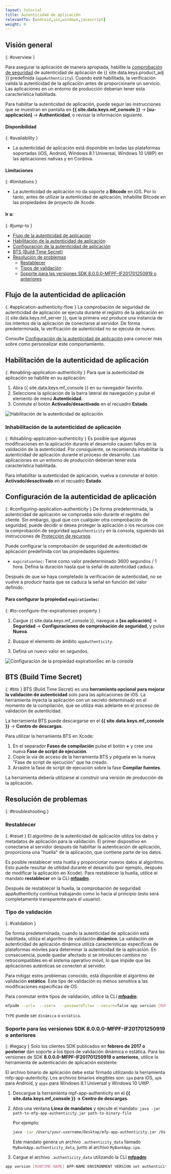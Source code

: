```yaml
---
layout: tutorial
title: Autenticidad de aplicación
relevantTo: [android,ios,windows,javascript]
weight: 9
---
```

<!-- NLS_CHARSET=UTF-8 -->
## Visión general
{: #overview }

Para asegurar la aplicación de manera apropiada, habilite la [comprobación de seguridad](../#security-checks) de autenticidad de aplicación de {{ site.data.keys.product_adj }} predefinida (`appAuthenticity`). Cuando esté habilitada, la verificación valida la autenticidad de la aplicación antes de proporcionarle un servicio. Las aplicaciones en un entorno de producción deberían tener esta característica habilitada.

Para habilitar la autenticidad de aplicación, puede seguir las instrucciones que se muestran en pantalla en **{{ site.data.keys.mf_console }}** → **[su-applicación]** → **Authenticidad**, o revisar la información siguiente.

#### Disponibilidad
{: #availability }
* La autenticidad de aplicación está disponible en todas las plataformas soportadas (iOS, Android, Windows 8.1 Universal, Windows 10 UWP) en las aplicaciones nativas y en Cordova.

#### Limitaciones
{: #limitations }
* La autenticidad de aplicación no da soporte a **Bitcode** en iOS. Por lo tanto, antes de utilizar la autenticidad de aplicación, inhabilite Bitcode en las propiedades de proyecto de Xcode.

#### Ir a:
{: #jump-to }
- [Flujo de la autenticidad de aplicación](#application-authenticity-flow)
- [Habilitación de la autenticidad de aplicación](#enabling-application-authenticity)
- [Configuración de la autenticidad de aplicación](#configuring-application-authenticity)
- [BTS (Build Time Secret)](#bts)
- [Resolución de problemas](#troubleshooting)
  - [Restablecer](#reset)
  - [Tipos de validación](#validation)
  - [Soporte para las versiones SDK 8.0.0.0-MFPF-IF201701250919 o anteriores](#legacy)

## Flujo de la autenticidad de aplicación
{: #application-authenticity-flow }
La comprobación de seguridad de autenticidad de aplicación se ejecuta durante el registro de la aplicación en {{ site.data.keys.mf_server }}, que la primera vez produce una instancia de los intentos de la aplicación de conectarse al servidor. De forma predeterminada, la verificación de autenticidad no se ejecuta de nuevo.

Consulte [Configuración de la autenticidad de aplicación](#configuring-application-authenticity) para conocer más sobre como personalizar este comportamiento.

## Habilitación de la autenticidad de aplicación
{: #enabling-application-authenticity }
Para que la autenticidad de aplicación se habilite en su aplicación:

1. Abra {{ site.data.keys.mf_console }} en su navegador favorito.
2. Seleccione la aplicación de la barra lateral de navegación y pulse el elemento de menú **Autenticidad**.
3. Conmute el botón **Activado/desactivado** en el recuadro **Estado**.

![Habilitación de la autenticidad de aplicación](enable_application_authenticity.png)

### Inhabilitación de la autenticidad de aplicación
{: #disabling-application-authenticity }
Es posible que algunas modificaciones en la aplicación durante el desarrollo causen fallos en la validación de la autenticidad. Por consiguiente, se recomienda inhabilitar la autenticidad de aplicación durante el proceso de desarrollo. Las aplicaciones en un entorno de producción deberían tener esta característica habilitada.

Para inhabilitar la autenticidad de aplicación, vuelva a conmutar el botón **Activado/desactivado** en el recuadro **Estado**.

## Configuración de la autenticidad de aplicación
{: #configuring-application-authenticity }
De forma predeterminada, la autenticidad de aplicación se comprueba solo durante el registro del cliente. Sin embargo, igual que con cualquier otra comprobación de seguridad, puede decidir si desea proteger la aplicación o los recursos con la comprobación de seguridad `appAuthenticity` en la consola, siguiendo las instrucciones de [Protección de recursos](../#protecting-resources).

Puede configurar la comprobación de seguridad de autenticidad de aplicación predefinida con las propiedades siguientes:

- `expirationSec`: Tiene como valor predeterminado 3600 segundos / 1 hora. Defina la duración hasta que la señal de autenticidad caduca.

Después de que se haya completado la verificación de autenticidad, no se vuelve a producir hasta que se caduca la señal en función del valor definido.

#### Para configurar la propiedad `expirationSec`:
{: #to-configure-the-expirationsec property }
1. Cargue {{ site.data.keys.mf_console }}, navegue a **[su aplicación]** → **Seguridad** → **Configuraciones de comprobación de seguridad**, y pulse **Nueva**.

2. Busque el elemento de ámbito `appAuthenticity`.

3. Defina un nuevo valor en segundos.

![Configuración de la propiedad expirationSec en la consola](configuring_expirationSec.png)

## BTS (Build Time Secret)
{: #bts }
BTS (Build Time Secret) es una **herramienta opcional para mejorar la validación de autenticidad** solo para las aplicaciones de iOS. La herramienta inyecta la aplicación con un secreto determinado en el momento de la compilación, que se utiliza más adelante en el proceso de validación de autenticidad.

La herramienta BTS puede descargarse en el **{{ site.data.keys.mf_console }}** → **Centro de descargas**.

Para utilizar la herramienta BTS en Xcode:
1. En el separador **Fases de compilación** pulse el botón **+** y cree una nueva **Fase de script de ejecución**.
2. Copie la vía de acceso de la herramienta BTS y péguela en la nueva "Fase de script de ejecución" que ha creado.
3. Arrastre la fase de script de ejecución sobre la fase **Compilar fuentes**.

La herramienta debería utilizarse al construir una versión de producción de la aplicación.

## Resolución de problemas
{: #troubleshooting }

### Restablecer
{: #reset }
El algoritmo de la autenticidad de aplicación utiliza los datos y metadatos de aplicación para la validación. El primer dispositivo en conectarse al servidor después de habilitar la autenticación de aplicación, proporciona una "huella" de la aplicación, que contiene parte de los datos.

Es posible restablecer esta huella y proporcionar nuevos datos al algoritmo. Esto puede resultar de utilidad durante el desarrollo (por ejemplo, después de modificar la aplicación en Xcode). Para restablecer la huella, utilice el mandato **restablecer** en la CLI [**mfpadm**](../../administering-apps/using-cli/).

Después de restablecer la huella, la comprobación de seguridad appAuthenticity continua trabajando como lo hacía al principio (esto será completamente transparente para el usuario).

### Tipo de validación
{: #validation }

De forma predeterminada, cuando la autenticidad de aplicación está habilitada, utiliza el algoritmo de validación **dinámico**. La validación de autenticidad de aplicación dinámica utiliza características específicas de plataformas móviles para determinar la autenticidad de la aplicación. En consecuencia, puede quedar afectado si se introducen cambios no retrocompatibles en el sistema operativo móvil, lo que impide que las aplicaciones auténticas se conecten al servidor.

Para mitigar estos problemas conocido, está disponible el algoritmo de validación **estático**. Este tipo de validación es menos sensitiva a las modificaciones específicas de OS.

Para conmutar entre tipos de validación, utilice la CLI [**mfpadm**](../../administering-apps/using-cli/):

```bash
mfpadm --url=  --user=  --passwordfile= --secure=false app version [RUNTIME] [APPNAME] [ENVIRONMENT] [VERSION] set authenticity-validation TYPE
```
`TYPE` puede ser `dinámica` o `estática`.

### Soporte para las versiones SDK 8.0.0.0-MFPF-IF201701250919 o anteriores
{: #legacy }
Solo los clientes SDK publicados en **febrero de 2017 o posterior** dan soporte a los tipos de validación dinámica o estática. Para las versiones de SDK **8.0.0.0-MFPF-IF201701250919 o anteriores**, utilice la herramienta de autenticación de aplicación existente:

El archivo binario de aplicación debe estar firmado utilizando la herramienta mfp-app-autenticity. Los archivos binarios elegibles son: `ipa` para iOS, `apk` para Android, y `appx` para Windows 8.1 Universal y Windows 10 UWP.

1. Descargue la herramienta mpf-app-authenticity en el **{{ site.data.keys.mf_console }} → Centro de descargas**.
2. Abra una ventana **Línea de mandatos** y ejecute el mandato: `java -jar path-to-mfp-app-authenticity.jar path-to-binary-file`

   Por ejemplo:

   ```bash
   java -jar /Users/your-username/Desktop/mfp-app-authenticity.jar /Users/your-username/Desktop/MyBankApp.ipa
   ```

   Este mandato genera un archivo `.authenticity_data` llamado `MyBankApp.authenticity_data`, junto al archivo `MyBankApp.ipa`.
3. Cargue el archivo `.authenticity_data` utilizando la CLI [**mfpadm**](../../administering-apps/using-cli/):
  ```bash
  app version [RUNTIME-NAME] APP-NAME ENVIRONMENT VERSION set authenticity-data FILE
  ```
